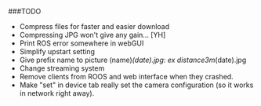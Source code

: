 ###TODO

- Compress files for faster and easier download
 - Compressing JPG won't give any gain... [YH]
- Print ROS error somewhere in webGUI
- Simplify upstart setting
- Give prefix name to picture (name)_(date).jpg: ex distance3m_(date).jpg
- Change streaming system
- Remove clients from ROOS and web interface when they crashed.
- Make "set" in device tab really set the camera configuration (so it works in network right away).
